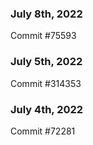### July 8th, 2022

Commit #75593

### July 5th, 2022

Commit #314353


### July 4th, 2022

Commit #72281
